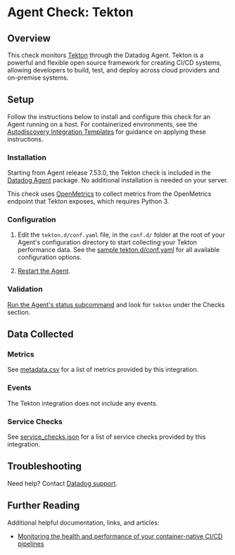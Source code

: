 # Agent Check: Tekton

## Overview

This check monitors [Tekton][1] through the Datadog Agent. Tekton is a powerful and flexible open source framework for creating CI/CD systems, allowing developers to build, test, and deploy across cloud providers and on-premise systems.

## Setup

Follow the instructions below to install and configure this check for an Agent running on a host. For containerized environments, see the [Autodiscovery Integration Templates][3] for guidance on applying these instructions.

### Installation

Starting from Agent release 7.53.0, the Tekton check is included in the [Datadog Agent][2] package. No additional installation is needed on your server.

This check uses [OpenMetrics][10] to collect metrics from the OpenMetrics endpoint that Tekton exposes, which requires Python 3.

### Configuration

1. Edit the `tekton.d/conf.yaml` file, in the `conf.d/` folder at the root of your Agent's configuration directory to start collecting your Tekton performance data. See the [sample tekton.d/conf.yaml][4] for all available configuration options.

2. [Restart the Agent][5].

### Validation

[Run the Agent's status subcommand][6] and look for `tekton` under the Checks section.

## Data Collected

### Metrics

See [metadata.csv][7] for a list of metrics provided by this integration.

### Events

The Tekton integration does not include any events.

### Service Checks

See [service_checks.json][8] for a list of service checks provided by this integration.

## Troubleshooting

Need help? Contact [Datadog support][9].

## Further Reading

Additional helpful documentation, links, and articles:

- [Monitoring the health and performance of your container-native CI/CD pipelines][11]


[1]: https://tekton.dev/
[2]: /account/settings/agent/latest
[3]: https://docs.datadoghq.com/agent/kubernetes/integrations/
[4]: https://github.com/DataDog/integrations-core/blob/master/tekton/datadog_checks/tekton/data/conf.yaml.example
[5]: https://docs.datadoghq.com/agent/guide/agent-commands/#start-stop-and-restart-the-agent
[6]: https://docs.datadoghq.com/agent/guide/agent-commands/#agent-status-and-information
[7]: https://github.com/DataDog/integrations-core/blob/master/tekton/metadata.csv
[8]: https://github.com/DataDog/integrations-core/blob/master/tekton/assets/service_checks.json
[9]: https://docs.datadoghq.com/help/
[10]: https://docs.datadoghq.com/integrations/openmetrics/
[11]: https://www.datadoghq.com/blog/container-native-ci-cd-integrations/
